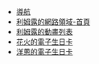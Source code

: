 <body>
    <nav>
        <ul>
            <li>
                <a href="https://keynoscode.github.io/nav">
                    導航
                </a>
            </li>
            <li>
                <a href="/web/利姆露的網路領域-首頁.html">
                    利姆露的網路領域-首頁
                </a>
            </li>
            <li>
                <a href="/web/利姆露的動畫列表.html">
                    利姆露的動畫列表
                </a>
            </li>
            <li>
                <a href="/web/花火的電子生日卡.html">
                    花火的電子生日卡
                </a>
            </li>
            <li>
                <a href="/web/洋蔥的電子生日卡.html">
                    洋蔥的電子生日卡
                </a>
            </li>
        </ul>
    </nav>
</body>
